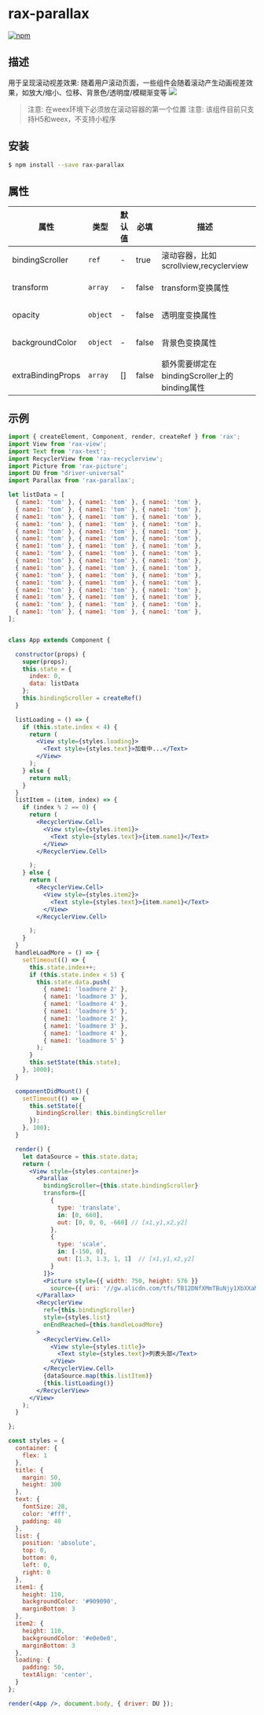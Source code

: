 # rax-parallax

[![npm](https://img.shields.io/npm/v/rax-parallax.svg)](https://www.npmjs.com/package/rax-parallax)

## 描述
用于呈现滚动视差效果: 随着用户滚动页面，一些组件会随着滚动产生动画视差效果，如放大/缩小、位移、背景色/透明度/模糊渐变等
![](http://ata2-img.cn-hangzhou.img-pub.aliyun-inc.com/5cba5521d6192d3415b016e946d6d21c.gif)
> 注意: 在weex环境下必须放在滚动容器的第一个位置
> 注意: 该组件目前只支持H5和weex，不支持小程序
## 安装

```bash
$ npm install --save rax-parallax
```

## 属性

|**属性**| **类型** | **默认值** | **必填** | **描述**           | **支持** |
| ----------- | ---------- | ---------- | ------------ | ------------------ | ------------ |
| bindingScroller        | `ref`   | -|true  |  滚动容器，比如scrollview,recyclerview |<img alt="browser" src="https://gw.alicdn.com/tfs/TB1uYFobGSs3KVjSZPiXXcsiVXa-200-200.svg" width="25px" height="25px" /><img alt="weex" src="https://gw.alicdn.com/tfs/TB1jM0ebMaH3KVjSZFjXXcFWpXa-200-200.svg" width="25px" height="25px" />|
| transform        | `array`   | -|false | transform变换属性 |<img alt="browser" src="https://gw.alicdn.com/tfs/TB1uYFobGSs3KVjSZPiXXcsiVXa-200-200.svg" width="25px" height="25px" /><img alt="weex" src="https://gw.alicdn.com/tfs/TB1jM0ebMaH3KVjSZFjXXcFWpXa-200-200.svg" width="25px" height="25px" />|
| opacity   | `object`   | - | false|透明度变换属性 |<img alt="browser" src="https://gw.alicdn.com/tfs/TB1uYFobGSs3KVjSZPiXXcsiVXa-200-200.svg" width="25px" height="25px" /><img alt="weex" src="https://gw.alicdn.com/tfs/TB1jM0ebMaH3KVjSZFjXXcFWpXa-200-200.svg" width="25px" height="25px" />|
| backgroundColor  | `object`|-|false   | 背景色变换属性 |<img alt="browser" src="https://gw.alicdn.com/tfs/TB1uYFobGSs3KVjSZPiXXcsiVXa-200-200.svg" width="25px" height="25px" /><img alt="weex" src="https://gw.alicdn.com/tfs/TB1jM0ebMaH3KVjSZFjXXcFWpXa-200-200.svg" width="25px" height="25px" />|
| extraBindingProps      | `array` |[]| false | 额外需要绑定在bindingScroller上的binding属性 |<img alt="browser" src="https://gw.alicdn.com/tfs/TB1uYFobGSs3KVjSZPiXXcsiVXa-200-200.svg" width="25px" height="25px" /><img alt="weex" src="https://gw.alicdn.com/tfs/TB1jM0ebMaH3KVjSZFjXXcFWpXa-200-200.svg" width="25px" height="25px" />|

## 示例
```jsx
import { createElement, Component, render, createRef } from 'rax';
import View from 'rax-view';
import Text from 'rax-text';
import RecyclerView from 'rax-recyclerview';
import Picture from 'rax-picture';
import DU from "driver-universal"
import Parallax from 'rax-parallax';

let listData = [
  { name1: 'tom' }, { name1: 'tom' }, { name1: 'tom' },
  { name1: 'tom' }, { name1: 'tom' }, { name1: 'tom' },
  { name1: 'tom' }, { name1: 'tom' }, { name1: 'tom' },
  { name1: 'tom' }, { name1: 'tom' }, { name1: 'tom' },
  { name1: 'tom' }, { name1: 'tom' }, { name1: 'tom' },
  { name1: 'tom' }, { name1: 'tom' }, { name1: 'tom' },
  { name1: 'tom' }, { name1: 'tom' }, { name1: 'tom' },
  { name1: 'tom' }, { name1: 'tom' }, { name1: 'tom' },
  { name1: 'tom' }, { name1: 'tom' }, { name1: 'tom' },
  { name1: 'tom' }, { name1: 'tom' }, { name1: 'tom' },
  { name1: 'tom' }, { name1: 'tom' }, { name1: 'tom' },
  { name1: 'tom' }, { name1: 'tom' }, { name1: 'tom' },
  { name1: 'tom' }, { name1: 'tom' }, { name1: 'tom' },
  { name1: 'tom' }, { name1: 'tom' }, { name1: 'tom' },
  { name1: 'tom' }, { name1: 'tom' }, { name1: 'tom' },
  { name1: 'tom' }, { name1: 'tom' }, { name1: 'tom' },
];


class App extends Component {

  constructor(props) {
    super(props);
    this.state = {
      index: 0,
      data: listData
    };
    this.bindingScroller = createRef()
  }

  listLoading = () => {
    if (this.state.index < 4) {
      return (
        <View style={styles.loading}>
          <Text style={styles.text}>加载中...</Text>
        </View>
      );
    } else {
      return null;
    }
  }
  listItem = (item, index) => {
    if (index % 2 == 0) {
      return (
        <RecyclerView.Cell>
          <View style={styles.item1}>
            <Text style={styles.text}>{item.name1}</Text>
          </View>
        </RecyclerView.Cell>

      );
    } else {
      return (
        <RecyclerView.Cell>
          <View style={styles.item2}>
            <Text style={styles.text}>{item.name1}</Text>
          </View>
        </RecyclerView.Cell>

      );
    }
  }
  handleLoadMore = () => {
    setTimeout(() => {
      this.state.index++;
      if (this.state.index < 5) {
        this.state.data.push(
          { name1: 'loadmore 2' },
          { name1: 'loadmore 3' },
          { name1: 'loadmore 4' },
          { name1: 'loadmore 5' },
          { name1: 'loadmore 2' },
          { name1: 'loadmore 3' },
          { name1: 'loadmore 4' },
          { name1: 'loadmore 5' }
        );
      }
      this.setState(this.state);
    }, 1000);
  }

  componentDidMount() {
    setTimeout(() => {
      this.setState({
        bindingScroller: this.bindingScroller
      });
    }, 100);
  }

  render() {
    let dataSource = this.state.data;
    return (
      <View style={styles.container}>
        <Parallax
          bindingScroller={this.state.bindingScroller}
          transform={[
            {
              type: 'translate',
              in: [0, 660],
              out: [0, 0, 0, -660] // [x1,y1,x2,y2]
            },
            {
              type: 'scale',
              in: [-150, 0],
              out: [1.3, 1.3, 1, 1]  // [x1,y1,x2,y2]
            }
          ]}>
          <Picture style={{ width: 750, height: 576 }}
            source={{ uri: '//gw.alicdn.com/tfs/TB12DNfXMmTBuNjy1XbXXaMrVXa-750-576.png' }} />
        </Parallax>
        <RecyclerView
          ref={this.bindingScroller}
          style={styles.list}
          onEndReached={this.handleLoadMore}
        >
          <RecyclerView.Cell>
            <View style={styles.title}>
              <Text style={styles.text}>列表头部</Text>
            </View>
          </RecyclerView.Cell>
          {dataSource.map(this.listItem)}
          {this.listLoading()}
        </RecyclerView>
      </View>
    );
  }

};

const styles = {
  container: {
    flex: 1
  },
  title: {
    margin: 50,
    height: 300
  },
  text: {
    fontSize: 28,
    color: '#fff',
    padding: 40
  },
  list: {
    position: 'absolute',
    top: 0,
    bottom: 0,
    left: 0,
    right: 0
  },
  item1: {
    height: 110,
    backgroundColor: '#909090',
    marginBottom: 3
  },
  item2: {
    height: 110,
    backgroundColor: '#e0e0e0',
    marginBottom: 3
  },
  loading: {
    padding: 50,
    textAlign: 'center',
  }
};

render(<App />, document.body, { driver: DU });

```
